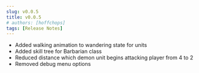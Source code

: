 ```yaml
---
slug: v0.0.5
title: v0.0.5
# authors: [hoffchops]
tags: [Release Notes]
---
```


- Added walking animation to wandering state for units
- Added skill tree for Barbarian class
- Reduced distance which demon unit begins attacking player from 4 to 2
- Removed debug menu options